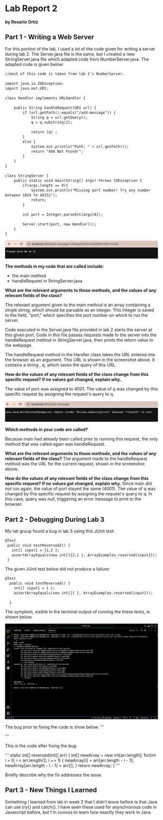 # Lab Report 2 
**by Rosario Ortiz**

## Part 1 - Writing a Web Server 

For this portion of the lab, I used a lot of the code given for writing a server during lab 2. The Server.java file is the same, but I created a new StringServer.java file which adapted code from NumberServer.java. The adapted code is given below:  

```
//most of this code is taken from lab 2's NumberServer. 

import java.io.IOException;
import java.net.URI;

class Handler implements URLHandler {

    public String handleRequest(URI url) {
        if (url.getPath().equals("/add-message")) {
            String q = url.getQuery();
            q = q.substring(2);
        
            return (q) ; 
        }
        else {
            System.out.println("Path: " + url.getPath());
            return "404 Not Found!";
        }
    }
}

class StringServer {
    public static void main(String[] args) throws IOException {
        if(args.length == 0){
            System.out.println("Missing port number! Try any number between 1024 to 49151");
            return;
        }

        int port = Integer.parseInt(args[0]);

        Server.start(port, new Handler());
    }
}

```

![Screenshot of server printing the formatted query "Please give me an A !"](images/server_ss1.png)<!--- Code-->

**The methods in my code that are called include:**
- the main method
- handleRequest in StringServer.java

**What are the relevant arguments to those methods, and the values of any relevant fields of the class?**

The relevant argument given to the main method is an array containing a single string, which should be parsable as an integer. This integer is saved to the field, "port," which specifies the port number on which to run the server. 

Code executed in the Server.java file provided in lab 2 starts the server at this given port. Code in this file passes requests made to the server into the handleRequest method in StringServer.java, then prints the return value to the webpage. 

The handleRequest method in the Handler class takes the URL entered into the browser as an argument. This URL is shown in the screenshot above. It contains a string , q, which saves the query of this URL.  

**How do the values of any relevant fields of the class change from this specific request? If no values got changed, explain why.**. 

The value of port was assigned to 4001. The value of q was changed by this specific request by assigning the request's query to q. 

![Screenshot of server printing an error message](images/server_ss2.png)

**Which methods in your code are called?**

Because main had already been called prior to running this request, the only method that was called again was handleRequest. 

**What are the relevant arguments to those methods, and the values of any relevant fields of the class?**
The argument made to the handleRequest method was the URL for the current request, shown in the screenshot above. 


**How do the values of any relevant fields of the class change from this specific request? If no values got changed, explain why.**
Since main did not run again, the value of port stayed the same (4001). The value of q was changed by this specific request by assigning the request's query to q. In this case, query was null, triggering an error message to print to the browser. 

## Part 2 - Debugging During Lab 3

My lab group found a bug in lab 3 using this JUnit test: 
```
@Test
 public void testReversed2() {
   int[] input1 = {1,2 };
   assertArrayEquals(new int[]{2,1 }, ArrayExamples.reversed(input1));
 }
```
The given JUnit test below did not produce a failure:

```
@Test
  public void testReversed() {
    int[] input1 = { };
    assertArrayEquals(new int[]{ }, ArrayExamples.reversed(input1));
    
  }
```


The symptom, visible in the terminal output of running the these tests, is shown below. 

![Screenshot of terminal output of tests](images/symptom.png)


The bug prior to fixing the code is show below. 
'''

'''

This is the code after fixing the bug.

'''
 static int[] reversed(int[] arr) {
    int[] newArray = new int[arr.length];
    for(int i = 0; i < arr.length/2; i += 1) {
      newArray[i] = arr[arr.length - i - 1];
      newArray[arr.length - i - 1] = arr[i];
    }
    return newArray;
  }
'''

Briefly describe why the fix addresses the issue.


## Part 3 - New Things I Learned

Something I learned from lab in week 2 that I didn’t know before is that Java can use try{} and catch{}. I have seen these used for asynchronous code in Javascript before, but I'm curious to learn how exactly they work in Java. 



